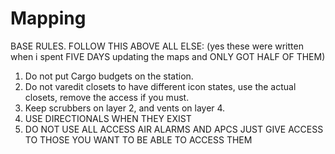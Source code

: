 # Mapping

BASE RULES. FOLLOW THIS ABOVE ALL ELSE:
(yes these were written when i spent FIVE DAYS updating the maps and ONLY GOT HALF OF THEM)

1. Do not put Cargo budgets on the station.
2. Do not varedit closets to have different icon states, use the actual closets, remove the access if you must.
3. Keep scrubbers on layer 2, and vents on layer 4.
4. USE DIRECTIONALS WHEN THEY EXIST
5. DO NOT USE ALL ACCESS AIR ALARMS AND APCS JUST GIVE ACCESS TO THOSE YOU WANT TO BE ABLE TO ACCESS THEM
